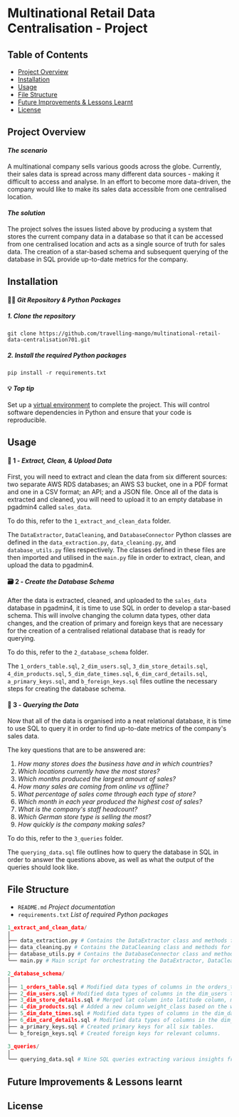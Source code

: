 # Multinational Retail Data Centralisation - Project

## Table of Contents
- [Project Overview](#project-overview)
- [Installation](#installation)
- [Usage](#usage)
- [File Structure](#file-structure)
- [Future Improvements & Lessons Learnt](#future-improvements--lessons-learnt)
- [License](#license)

## Project Overview
#### *The scenario*

A multinational company sells various goods across the globe. Currently, their sales data is spread across many different data sources - making it difficult to access and analyse. In an effort to become more data-driven, the company would like to make its sales data accessible from one centralised location.


#### *The solution*

The project solves the issues listed above by producing a system that stores the current company data in a database so that it can be accessed from one centralised location and acts as a single source of truth for sales data. The creation of a star-based schema and subsequent querying of the database in SQL provide up-to-date metrics for the company.

## Installation
#### :woman_technologist: *Git Repository & Python Packages*

##### 1. Clone the repository

   ```
   git clone https://github.com/travelling-mango/multinational-retail-data-centralisation701.git
   ```
##### 2. Install the required Python packages

   ```
   pip install -r requirements.txt
   ```

#### :bulb: *Top tip*

Set up a [virtual environment](https://docs.python.org/3/library/venv.html) to complete the project. This will control software dependencies in Python and ensure that your code is reproducible.

## Usage
#### :broom: 1 - *Extract, Clean, & Upload Data*

First, you will need to extract and clean the data from six different sources: two separate AWS RDS databases; an AWS S3 bucket, one in a PDF format and one in a CSV format; an API; and a JSON file. Once all of the data is extracted and cleaned, you will need to upload it to an empty database in pgadmin4 called `sales_data`.

To do this, refer to the `1_extract_and_clean_data` folder.

The `DataExtractor`, `DataCleaning`, and `DatabaseConnector` Python classes are defined in the `data_extraction.py`, `data_cleaning.py`, and `database_utils.py` files respectively. The classes defined in these files are then imported and utilised in the `main.py` file in order to extract, clean, and upload the data to pgadmin4.


#### :card_file_box: 2 - *Create the Database Schema*

After the data is extracted, cleaned, and uploaded to the `sales_data` database in pgadmin4, it is time to use SQL in order to develop a star-based schema. This will involve changing the column data types, other data changes, and the creation of primary and foreign keys that are necessary for the creation of a centralised relational database that is ready for querying.

To do this, refer to the `2_database_schema` folder.

The `1_orders_table.sql`, `2_dim_users.sql`, `3_dim_store_details.sql`, `4_dim_products.sql`, `5_dim_date_times.sql`, `6_dim_card_details.sql`, `a_primary_keys.sql`, and `b_foreign_keys.sql` files outline the necessary steps for creating the database schema.

#### :speech_balloon: 3 - *Querying the Data*

Now that all of the data is organised into a neat relational database, it is time to use SQL to query it in order to find up-to-date metrics of the company's sales data.

The key questions that are to be answered are:
1. *How many stores does the business have and in which countries?*
2. *Which locations currently have the most stores?*
3. *Which months produced the largest amount of sales?*
4. *How many sales are coming from online vs offline?*
5. *What percentage of sales come through each type of store?*
6. *Which month in each year produced the highest cost of sales?*
7. *What is the company's staff headcount?*
8. *Which German store type is selling the most?*
9. *How quickly is the company making sales?*

To do this, refer to the `3_queries` folder.

The `querying_data.sql` file outlines how to query the database in SQL in order to answer the questions above, as well as what the output of the queries should look like.

## File Structure

- `README.md` *Project documentation*
- `requirements.txt` *List of required Python packages*

```python
1_extract_and_clean_data/
│
├── data_extraction.py # Contains the DataExtractor class and methods for extracting data from different data sources.
├── data_cleaning.py # Contains the DataCleaning class and methods for cleaning data extracted from various sources.
├── database_utils.py # Contains the DatabaseConnector class and methods for connecting to databases and performing operations such as uploading data.
└── main.py # Main script for orchestrating the DataExtractor, DataCleaning, and DatabaseConnector classes.

```
```python
2_database_schema/
│
├── 1_orders_table.sql # Modified data types of columns in the orders_table.
├── 2_dim_users.sql # Modified data types of columns in the dim_users table.
├── 3_dim_store_details.sql # Merged lat column into latitude column, modified data types of columns in the dim_store_details table, and more.
├── 4_dim_products.sql # Added a new column weight_class based on the weight_kg column, modified data types of columns in the dim_products table, and more.
├── 5_dim_date_times.sql # Modified data types of columns in the dim_date_times table.
├── 6_dim_card_details.sql # Modified data types of columns in the dim_card_details table and more.
├── a_primary_keys.sql # Created primary keys for all six tables.
└── b_foreign_keys.sql # Created foreign keys for relevant columns.
```
```python
3_queries/
│
└── querying_data.sql # Nine SQL queries extracting various insights from the database.
```

## Future Improvements & Lessons learnt

## License
